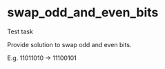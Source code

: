 # swap_odd_and_even_bits
Test task

Provide solution to swap odd and even bits.

E.g. 11011010 -> 11100101
